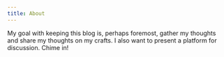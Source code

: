 ```yaml
---
title: About
---
```


My goal with keeping this blog is, perhaps foremost, gather my thoughts and share my thoughts on my crafts.
I also want to present a platform for discussion. Chime in!

